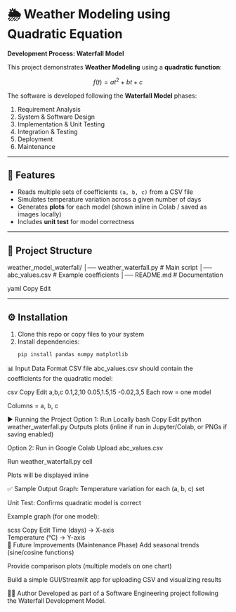 # 🌦️ Weather Modeling using Quadratic Equation  
**Development Process: Waterfall Model**

This project demonstrates **Weather Modeling** using a **quadratic function**:  

$$
f(t) = a t^2 + b t + c
$$

The software is developed following the **Waterfall Model** phases:  
1. Requirement Analysis  
2. System & Software Design  
3. Implementation & Unit Testing  
4. Integration & Testing  
5. Deployment  
6. Maintenance  

---

## 📌 Features
- Reads multiple sets of coefficients `(a, b, c)` from a CSV file  
- Simulates temperature variation across a given number of days  
- Generates **plots** for each model (shown inline in Colab / saved as images locally)  
- Includes **unit test** for model correctness  

---

## 📂 Project Structure
weather_model_waterfall/
│── weather_waterfall.py # Main script
│── abc_values.csv # Example coefficients
│── README.md # Documentation

yaml
Copy
Edit

---

## ⚙️ Installation

1. Clone this repo or copy files to your system  
2. Install dependencies:
   ```bash
   pip install pandas numpy matplotlib
📊 Input Data Format
CSV file abc_values.csv should contain the coefficients for the quadratic model:

csv
Copy
Edit
a,b,c
0.1,2,10
0.05,1.5,15
-0.02,3,5
Each row = one model

Columns = a, b, c

▶️ Running the Project
Option 1: Run Locally
bash
Copy
Edit
python weather_waterfall.py
Outputs plots (inline if run in Jupyter/Colab, or PNGs if saving enabled)

Option 2: Run in Google Colab
Upload abc_values.csv

Run weather_waterfall.py cell

Plots will be displayed inline

✅ Sample Output
Graph: Temperature variation for each (a, b, c) set

Unit Test: Confirms quadratic model is correct

Example graph (for one model):

scss
Copy
Edit
Time (days) → X-axis  
Temperature (°C) → Y-axis  
🔮 Future Improvements (Maintenance Phase)
Add seasonal trends (sine/cosine functions)

Provide comparison plots (multiple models on one chart)

Build a simple GUI/Streamlit app for uploading CSV and visualizing results

👨‍💻 Author
Developed as part of a Software Engineering project following the Waterfall Development Model.
